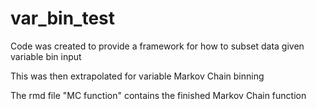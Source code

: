 # var_bin_test
Code was created to provide a framework for how to subset data given variable bin input

This was then extrapolated for variable Markov Chain binning

The rmd file "MC function" contains the finished Markov Chain function
